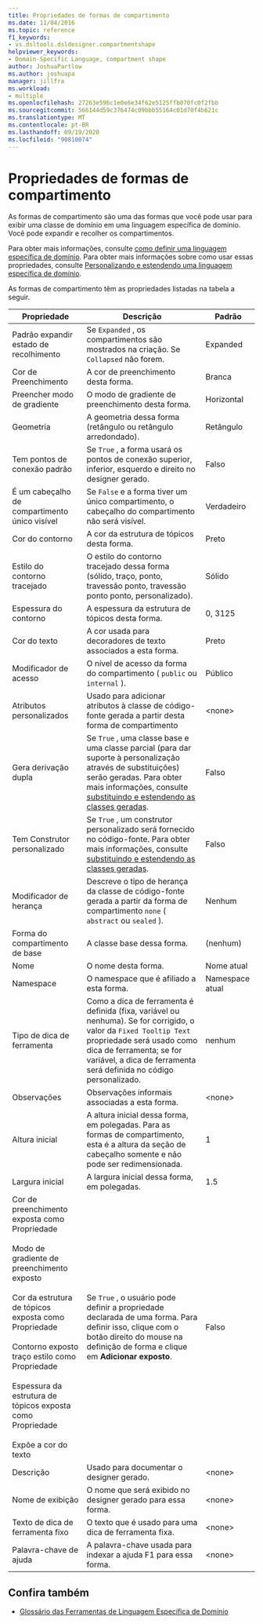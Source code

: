 ```yaml
---
title: Propriedades de formas de compartimento
ms.date: 11/04/2016
ms.topic: reference
f1_keywords:
- vs.dsltools.dsldesigner.compartmentshape
helpviewer_keywords:
- Domain-Specific Language, compartment shape
author: JoshuaPartlow
ms.author: joshuapa
manager: jillfra
ms.workload:
- multiple
ms.openlocfilehash: 27263e596c1e0e6e34f62e5125ffb070fc0f2fbb
ms.sourcegitcommit: 566144d59c376474c09bbb55164c01d70f4b621c
ms.translationtype: MT
ms.contentlocale: pt-BR
ms.lasthandoff: 09/19/2020
ms.locfileid: "90810074"
---
```

# <a name="properties-of-compartment-shapes"></a>Propriedades de formas de compartimento
As formas de compartimento são uma das formas que você pode usar para exibir uma classe de domínio em uma linguagem específica de domínio. Você pode expandir e recolher os compartimentos.

 Para obter mais informações, consulte [como definir uma linguagem específica de domínio](../modeling/how-to-define-a-domain-specific-language.md). Para obter mais informações sobre como usar essas propriedades, consulte [Personalizando e estendendo uma linguagem específica de domínio](../modeling/customizing-and-extending-a-domain-specific-language.md).

 As formas de compartimento têm as propriedades listadas na tabela a seguir.

|Propriedade|Descrição|Padrão|
|-|-|-|
|Padrão expandir estado de recolhimento|Se `Expanded` , os compartimentos são mostrados na criação. Se `Collapsed` não forem.|Expanded|
|Cor de Preenchimento|A cor de preenchimento desta forma.|Branca|
|Preencher modo de gradiente|O modo de gradiente de preenchimento desta forma.|Horizontal|
|Geometria|A geometria dessa forma (retângulo ou retângulo arredondado).|Retângulo|
|Tem pontos de conexão padrão|Se `True` , a forma usará os pontos de conexão superior, inferior, esquerdo e direito no designer gerado.|Falso|
|É um cabeçalho de compartimento único visível|Se `False` e a forma tiver um único compartimento, o cabeçalho do compartimento não será visível.|Verdadeiro|
|Cor do contorno|A cor da estrutura de tópicos desta forma.|Preto|
|Estilo do contorno tracejado|O estilo do contorno tracejado dessa forma (sólido, traço, ponto, travessão ponto, travessão ponto ponto, personalizado).|Sólido|
|Espessura do contorno|A espessura da estrutura de tópicos desta forma.|0, 3125|
|Cor do texto|A cor usada para decoradores de texto associados a esta forma.|Preto|
|Modificador de acesso|O nível de acesso da forma do compartimento ( `public` ou `internal` ).|Público|
|Atributos personalizados|Usado para adicionar atributos à classe de código-fonte gerada a partir desta forma de compartimento|\<none>|
|Gera derivação dupla|Se `True` , uma classe base e uma classe parcial (para dar suporte à personalização através de substituições) serão geradas. Para obter mais informações, consulte [substituindo e estendendo as classes geradas](../modeling/overriding-and-extending-the-generated-classes.md).|Falso|
|Tem Construtor personalizado|Se `True` , um construtor personalizado será fornecido no código-fonte. Para obter mais informações, consulte [substituindo e estendendo as classes geradas](../modeling/overriding-and-extending-the-generated-classes.md).|Falso|
|Modificador de herança|Descreve o tipo de herança da classe de código-fonte gerada a partir da forma de compartimento `none` ( `abstract` ou `sealed` ).|Nenhum|
|Forma do compartimento de base|A classe base dessa forma.|(nenhum)|
|Nome|O nome desta forma.|Nome atual|
|Namespace|O namespace que é afiliado a esta forma.|Namespace atual|
|Tipo de dica de ferramenta|Como a dica de ferramenta é definida (fixa, variável ou nenhuma). Se for corrigido, o valor da `Fixed Tooltip Text` propriedade será usado como dica de ferramenta; se for variável, a dica de ferramenta será definida no código personalizado.|nenhum|
|Observações|Observações informais associadas a esta forma.|\<none>|
|Altura inicial|A altura inicial dessa forma, em polegadas. Para as formas de compartimento, esta é a altura da seção de cabeçalho somente e não pode ser redimensionada.|1|
|Largura inicial|A largura inicial dessa forma, em polegadas.|1.5|
|Cor de preenchimento exposta como Propriedade<br /><br /> Modo de gradiente de preenchimento exposto<br /><br /> Cor da estrutura de tópicos exposta como Propriedade<br /><br /> Contorno exposto traço estilo como Propriedade<br /><br /> Espessura da estrutura de tópicos exposta como Propriedade<br /><br /> Expõe a cor do texto|Se `True` , o usuário pode definir a propriedade declarada de uma forma. Para definir isso, clique com o botão direito do mouse na definição de forma e clique em **Adicionar exposto**.|Falso|
|Descrição|Usado para documentar o designer gerado.|\<none>|
|Nome de exibição|O nome que será exibido no designer gerado para essa forma.|\<none>|
|Texto de dica de ferramenta fixo|O texto que é usado para uma dica de ferramenta fixa.|\<none>|
|Palavra-chave de ajuda|A palavra-chave usada para indexar a ajuda F1 para essa forma.|\<none>|

## <a name="see-also"></a>Confira também

- [Glossário das Ferramentas de Linguagem Específica de Domínio](/previous-versions/bb126564(v=vs.100))